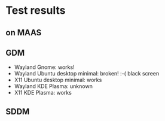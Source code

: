 # Test results
## on MAAS
## GDM
- Wayland Gnome: works!
- Wayland Ubuntu desktop minimal: broken! :-( black screen
- X11 Ubuntu desktop minimal: works
- Wayland KDE Plasma: unknown
- X11 KDE Plasma: works

## SDDM